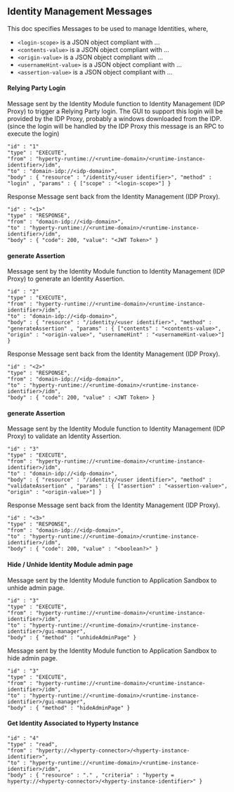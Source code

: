 Identity Management Messages
----------------------------

This doc specifies Messages to be used to manage Identities, where,

-	`<login-scope>` is a JSON object compliant with ...
-	`<contents-value>` is a JSON object compliant with ...
-	`<origin-value>` is a JSON object compliant with ...
-	`<usernameHint-value>` is a JSON object compliant with ...
-	`<assertion-value>` is a JSON object compliant with ...

#### Relying Party Login

Message sent by the Identity Module function to Identity Management (IDP Proxy) to trigger a Relying Party login. The GUI to support this login will be provided by the IDP Proxy, probably a windows downloaded from the IDP.
(since the login will be handled by the IDP Proxy this message is an RPC to execute the login)

```
"id" : "1"
"type" : "EXECUTE",
"from" : "hyperty-runtime://<runtime-domain>/<runtime-instance-identifier>/idm",
"to" : "domain-idp://<idp-domain>",
"body" : { "resource" : "/identity/<user identifier>", "method" : "login" , "params" : { ["scope" : "<login-scope>"] }
```

Response Message sent back from the Identity Management (IDP Proxy).

```
"id" : "<1>"
"type" : "RESPONSE",
"from" : "domain-idp://<idp-domain>",
"to" : "hyperty-runtime://<runtime-domain>/<runtime-instance-identifier>/idm",
"body" : { "code": 200, "value": "<JWT Token>" }
```


#### generate Assertion

Message sent by the Identity Module function to Identity Management (IDP Proxy) to generate an Identity Assertion.

```
"id" : "2"
"type" : "EXECUTE",
"from" : "hyperty-runtime://<runtime-domain>/<runtime-instance-identifier>/idm",
"to" : "domain-idp://<idp-domain>",
"body" : { "resource" : "/identity/<user identifier>", "method" : "generateAssertion" , "params" : { ["contents" : "<contents-value>", "origin" : "<origin-value>", "usernameHint" : "<usernameHint-value>"] }
```

Response Message sent back from the Identity Management (IDP Proxy).

```
"id" : "<2>"
"type" : "RESPONSE",
"from" : "domain-idp://<idp-domain>",
"to" : "hyperty-runtime://<runtime-domain>/<runtime-instance-identifier>/idm",
"body" : { "code": 200, "value" : <JWT Token> }
```

#### generate Assertion

Message sent by the Identity Module function to Identity Management (IDP Proxy) to validate an Identity Assertion.

```
"id" : "3"
"type" : "EXECUTE",
"from" : "hyperty-runtime://<runtime-domain>/<runtime-instance-identifier>/idm",
"to" : "domain-idp://<idp-domain>",
"body" : { "resource" : "/identity/<user identifier>", "method" : "validateAssertion" , "params" : { ["assertion" : "<assertion-value>", "origin" : "<origin-value>"] }
```

Response Message sent back from the Identity Management (IDP Proxy).

```
"id" : "<3>"
"type" : "RESPONSE",
"from" : "domain-idp://<idp-domain>",
"to" : "hyperty-runtime://<runtime-domain>/<runtime-instance-identifier>/idm",
"body" : { "code": 200, "value" : "<boolean?>" }
```

#### Hide / Unhide Identity Module admin page

Message sent by the Identity Module function to Application Sandbox to unhide admin page.

```
"id" : "3"
"type" : "EXECUTE",
"from" : "hyperty-runtime://<runtime-domain>/<runtime-instance-identifier>/idm",
"to" : "hyperty-runtime://<runtime-domain>/<runtime-instance-identifier>/gui-manager",
"body" : { "method" : "unhideAdminPage" }
```

Message sent by the Identity Module function to Application Sandbox to hide admin page.

```
"id" : "3"
"type" : "EXECUTE",
"from" : "hyperty-runtime://<runtime-domain>/<runtime-instance-identifier>/idm",
"to" : "hyperty-runtime://<runtime-domain>/<runtime-instance-identifier>/gui-manager",
"body" : { "method" : "hideAdminPage" }
```

#### Get Identity Associated to Hyperty Instance

```
"id" : "4"
"type" : "read",
"from" : "hyperty://<hyperty-connector>/<hyperty-instance-identifier>",
"to" : "hyperty-runtime://<runtime-domain>/<runtime-instance-identifier>/idm",
"body" : { "resource" : "." , "criteria" : "hyperty = hyperty://<hyperty-connector>/<hyperty-instance-identifier>" }
```
